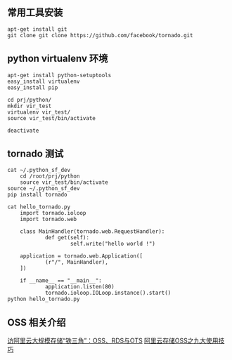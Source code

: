 ## 常用工具安装
    apt-get install git
    git clone git clone https://github.com/facebook/tornado.git

## python virtualenv 环境
    apt-get install python-setuptools
    easy_install virtualenv
    easy_install pip
    
    cd prj/python/
    mkdir vir_test
    virtualenv vir_test/
    source vir_test/bin/activate
    
    deactivate 

## tornado 测试
    cat ~/.python_sf_dev
        cd /root/prj/python
        source vir_test/bin/activate
    source ~/.python_sf_dev
    pip install tornado 
    
    cat hello_tornado.py
        import tornado.ioloop
        import tornado.web
        
        class MainHandler(tornado.web.RequestHandler):
                def get(self):
                        self.write("hello world !")
        
        application = tornado.web.Application([
                (r"/", MainHandler),
        ])
        
        if __name__ == "__main__":
                application.listen(80)
                tornado.ioloop.IOLoop.instance().start()
    python hello_tornado.py

## OSS 相关介绍
[访阿里云大规模存储“铁三角”：OSS、RDS与OTS](http://www.csdn.net/article/2012-11-16/2811959-Interview-aliyun-OSS-RDS-OTS)
[阿里云存储OSS之九大使用技巧](http://www.programmer.com.cn/12917/)
